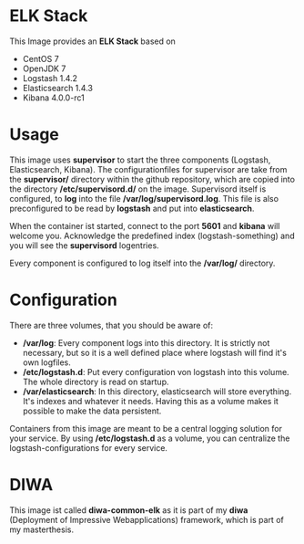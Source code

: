ELK Stack
========

This Image provides an **ELK Stack** based on

- CentOS 7
- OpenJDK 7
- Logstash 1.4.2
- Elasticsearch 1.4.3
- Kibana 4.0.0-rc1

Usage
=====

This image uses **supervisor** to start the three components (Logstash, Elasticsearch, Kibana). The configurationfiles for supervisor are take from the **supervisor/** directory within the github repository, which are copied into the directory **/etc/supervisord.d/** on the image. Supervisord itself is configured, to **log** into the file **/var/log/supervisord.log**. This file is also preconfigured to be read by **logstash** and put into **elasticsearch**. 

When the container ist started, connect to the port **5601** and **kibana** will welcome you. Acknowledge the predefined index (logstash-something) and you will see the **supervisord** logentries.

Every component is configured to log itself into the **/var/log/** directory.

Configuration
===========

There are three volumes, that you should be aware of:

- **/var/log**: Every component logs into this directory. It is strictly not necessary, but so it is a well defined place where logstash will find it's own logfiles.
- **/etc/logstash.d**: Put every configuration von logstash into this volume. The whole directory is read on startup.
- **/var/elasticsearch**: In this directory, elasticsearch will store everything. It's indexes and whatever it needs. Having this as a volume makes it possible to make the data persistent.

Containers from this image are meant to be a central logging solution for your service. By using **/etc/logstash.d** as a volume, you can centralize the logstash-configurations for every service.

DIWA
=====

This image ist called **diwa-common-elk** as it is part of my **diwa** (Deployment of Impressive Webapplications) framework, which is part of my masterthesis.
